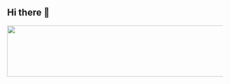 ## Hi there 👋

<a href="https://www.gitanimals.org/en_US?utm_medium=image&utm_source=bildno&utm_content=line">
  <img
    src="https://render.gitanimals.org/lines/bildno?pet-id=720560769809701960"
    width="600"
    height="120"
  />
</a>
  

<!--
**bildno/bildno** is a ✨ _special_ ✨ repository because its `README.md` (this file) appears on your GitHub profile.

Here are some ideas to get you started:

- 🔭 I’m currently working on ...
- 🌱 I’m currently learning ...
- 👯 I’m looking to collaborate on ...
- 🤔 I’m looking for help with ...
- 💬 Ask me about ...
- 📫 How to reach me: ...
- 😄 Pronouns: ...
- ⚡ Fun fact: ...
-->
